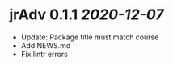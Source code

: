 # jrAdv 0.1.1 _2020-12-07_

  * Update: Package title must match course
  * Add NEWS.md
  * Fix lintr errors
